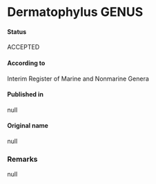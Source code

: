 Dermatophylus GENUS
=======

#### Status
ACCEPTED

#### According to
Interim Register of Marine and Nonmarine Genera

#### Published in
null

#### Original name
null

### Remarks
null